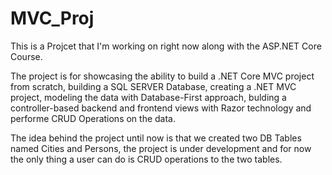 # MVC_Proj
This is a Projcet that I'm working on right now along with the ASP.NET Core Course.

The project is for showcasing the ability to build a .NET Core MVC project from scratch, building a SQL SERVER Database, creating a .NET MVC project, modeling
the data with Database-First approach, bulding a controller-based backend and frontend views with Razor technology and performe CRUD Operations on the data.

The idea behind the project until now is that we created two DB Tables named Cities and Persons, the project is under development and for now the only thing a user
can do is CRUD operations to the two tables.
